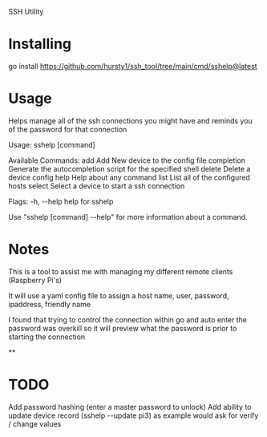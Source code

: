 SSH Utility

# Installing

go install https://github.com/hursty1/ssh_tool/tree/main/cmd/sshelp@latest


# Usage

Helps manage all of the ssh connections you might have and reminds you of the password for that connection

Usage:
  sshelp [command]

Available Commands:
  add         Add New device to the config file
  completion  Generate the autocompletion script for the specified shell
  delete      Delete a device config
  help        Help about any command
  list        List all of the configured hosts
  select      Select a device to start a ssh connection

Flags:
  -h, --help   help for sshelp

Use "sshelp [command] --help" for more information about a command.




# Notes

This is a tool to assist me with managing my different remote clients (Raspberry Pi's)

It will use a yaml config file to assign a host name, user, password, ipaddress, friendly name

I found that trying to control the connection within go and auto enter the password was overkill so it will preview what the password is prior 
to starting the connection

**
# TODO

Add password hashing (enter a master password to unlock)
Add ability to update device record (sshelp --update pi3) as example would ask for verify / change values